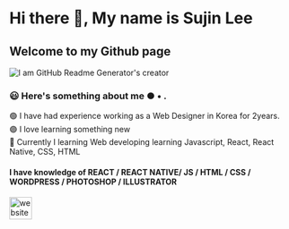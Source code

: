 # Hi there 👋, My name is Sujin Lee
## Welcome to my Github page
![I am GitHub Readme Generator's creator](https://sujinhhh.github.io/deploy/pine.jpg)


### 😃 Here's something about me ● • .

🟢 I have had experience working as a Web Designer in Korea for 2years. <br>
🟣 I love learning something new <br>
🌱 Currently I learning Web developing learning Javascript, React, React Native, CSS, HTML <br>


#### I have knowledge of REACT / REACT NATIVE/ JS / HTML / CSS / WORDPRESS / PHOTOSHOP / ILLUSTRATOR


[<img src='https://cdn.jsdelivr.net/npm/simple-icons@3.0.1/icons/icloud.svg' alt='website' height='40'>](https://dream-f5a51.web.app/)

